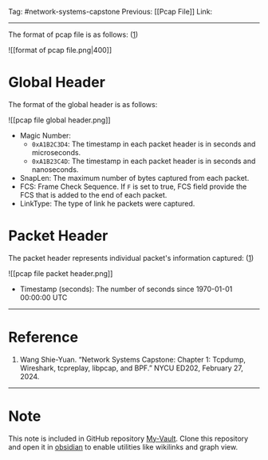 Tag: #network-systems-capstone 
Previous: [[Pcap File]]
Link: 

---

The format of pcap file is as follows: (<u>1</u>)

![[format of pcap file.png|400]]

# Global Header

The format of the global header is as follows:

![[pcap file global header.png]]

- Magic Number:
	- `0xA1B2C3D4`: The timestamp in each packet header is in seconds and microseconds.
	- `0xA1B23C4D`: The timestamp in each packet header is in seconds and nanoseconds.
- SnapLen: The maximum number of bytes captured from each packet.
- FCS: Frame Check Sequence. If `F` is set to true, FCS field provide the FCS that is added to the end of each packet.
- LinkType: The type of link he packets were captured.

# Packet Header

The packet header represents individual packet's information captured: (<u>1</u>)

![[pcap file packet header.png]]

- Timestamp (seconds): The number of seconds since 1970-01-01 00:00:00 UTC

---

# Reference

1. Wang Shie-Yuan. “Network Systems Capstone: Chapter 1: Tcpdump, Wireshark, tcpreplay, libpcap, and BPF.” NYCU ED202, February 27, 2024.

---

# Note

This note is included in GitHub repository [My-Vault](https://github.com/LittleD3092/My-Vault.git). Clone this repository and open it in [obsidian](https://obsidian.md/) to enable utilities like wikilinks and graph view.